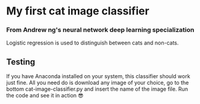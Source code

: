 # My first cat image classifier
### From Andrew ng's neural network deep learning specialization
Logistic regression is used to distinguish between cats and non-cats.
## Testing
If you have Anaconda installed on your system, this classifier should work just fine.
All you need do is download any image of your choice, go to the bottom cat-image-classifier.py
and insert the name of the image file. Run the code and see it in action :sunglasses:

